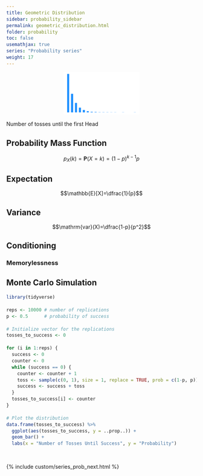 ```yaml
---
title: Geometric Distribution
sidebar: probability_sidebar
permalink: geometric_distribution.html
folder: probability
toc: false
usemathjax: true
series: "Probability series"
weight: 17
---
```


<p align="center">
  <img src="images/prob/geom_dist.png" style="width:200px;height:auto;"/>
</p>

Number of tosses until the first Head

## Probability Mass Function

$$p_X(k)=\mathbf{P}(X=k)=(1-p)^{k-1}p$$

## Expectation

$$\mathbb{E}[X]=\dfrac{1}{p}$$

## Variance

$$\mathrm{var}(X)=\dfrac{1-p}{p^2}$$

## Conditioning

### Memorylessness



## Monte Carlo Simulation

```r
library(tidyverse)

reps <- 10000 # number of replications
p <- 0.5      # probability of success

# Initialize vector for the replications
tosses_to_success <- 0

for (i in 1:reps) {
  success <- 0
  counter <- 0
  while (success == 0) {
    counter <- counter + 1
    toss <- sample(c(0, 1), size = 1, replace = TRUE, prob = c(1-p, p))
    success <- success + toss
  }
  tosses_to_success[i] <- counter
}

# Plot the distribution
data.frame(tosses_to_success) %>%
  ggplot(aes(tosses_to_success, y = ..prop..)) +
  geom_bar() +
  labs(x = "Number of Tosses Until Success", y = "Probability")
```

<br>

{% include custom/series_prob_next.html %}

